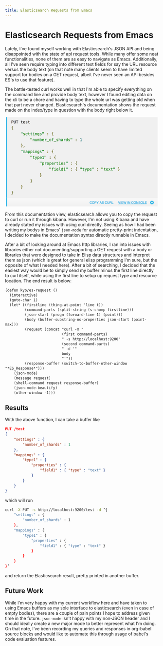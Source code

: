 ```yaml
---
title: Elasticsearch Requests from Emacs
---
```


# Elasticsearch Requests from Emacs

Lately, I've found myself working with Elasticsearch's JSON API and being disappointed with the state of api request tools. While many offer some neat functionalities, none of them are as easy to navigate as Emacs. Additionally, all I've seen require typing into different text fields for say the URL resource versus the body text (on that note many clients seem to have limited support for bodies on a GET request, albeit I've never seen an API besides ES's to use that feature).

The battle-tested curl works well in that I'm able to specify everything on the command line and provide body text, however I found editing data on the cli to be a chore and having to type the whole url was getting old when that part never changed. Elasticsearch's documentation shows the request made on the index/type in question with the body right below it.

![Elasticsearch documentation for a create index PUT request](/assets/elastic-create.png)

From this documentation view, elasticsearch allows you to copy the request to curl or run it through kibana. However, I'm not using Kibana and have already stated my issues with using curl directly. Seeing as how I had been writing my bodys in Emacs' `json-mode` for automatic pretty-print indentation, I decided to make the documentation syntax directly runnable in Emacs.

After a bit of looking around at Emacs http libraries, I ran into issues with libraries either not documenting/supporting a GET request with a body or libraries that were designed to take in Elisp data structures and interpret them as json (which is great for general elisp programming I'm sure, but the opposite of what I needed here). After a bit of searching, I decided that the easiest way would be to simply send my buffer minus the first line directly to curl itself, while using the first line to setup up request type and resource location. The end result is below:


```emacs-lisp
(defun kyo/es-request ()
  (interactive)
  (goto-char 1)
  (let* ((firstline (thing-at-point 'line t))
         (command-parts (split-string (s-chomp firstline)))
         (json-start (progn (forward-line 1) (point)))
         (body (buffer-substring-no-properties json-start (point-max)))
         (request (concat "curl -X "
                          (first command-parts)
                          " -s http://localhost:9200"
                          (second command-parts)
                          " -d '"
                          body
                          "'"))
         (response-buffer (switch-to-buffer-other-window "*ES_Response*")))
    (json-mode)
    (message request)
    (shell-command request response-buffer)
    (json-mode-beautify)
    (other-window -1)))
```
## Results

With the above function, I can take a buffer like
```json
PUT /test
{
    "settings" : {
        "number_of_shards" : 1
    },
    "mappings" : {
        "type1" : {
            "properties" : {
                "field1" : { "type" : "text" }
            }
        }
    }
}
```

which will run

```bash
curl -X PUT -s http://localhost:9200/test -d ’{
    "settings" : {
        "number_of_shards" : 1
    },
    "mappings" : {
        "type1" : {
            "properties" : {
                "field1" : { "type" : "text" }
            }
        }
    }
}’
```

and return the Elasticsearch result, pretty printed in another buffer.

## Future Work

While I'm very happy with my current workflow here and have taken to using Emacs buffers as my sole interface to elasticsearch (even in case of empty bodies), there are a couple of pain points I hope to address given time in the future. `json-mode` isn't happy with my non-JSON header and I should ideally create a new major mode to better represent what I'm doing. On that note, I've been recording my queries and responses in org-babel source blocks and would like to automate this through usage of babel's code evaluation features.
